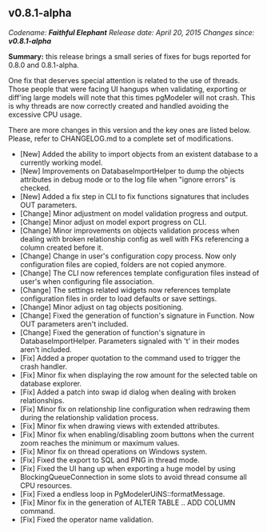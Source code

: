v0.8.1-alpha
------
<em>Codename: <strong>Faithful Elephant</strong></em>
<em>Release date: April 20, 2015</em>
<em>Changes since: <strong>v0.8.1-alpha</strong></em><br/>

<strong>Summary:</strong> this release brings a small series of fixes for bugs reported for 0.8.0 and 0.8.1-alpha.

One fix that deserves special attention is related to the use of threads. Those people that were facing UI hangups when validating, exporting or diff'ing large models will note that this times pgModeler will not crash. This is why threads are now correctly created and handled avoiding the excessive CPU usage.

There are more changes in this version and the key ones are listed below. Please, refer to CHANGELOG.md to a complete set of modifications.<br/>

* [New] Added the ability to import objects from an existent database to a currently working model.
* [New] Improvements on DatabaseImportHelper to dump the objects attributes in debug mode or to the log file when "ignore errors" is checked.
* [New] Added a fix step in CLI to fix functions signatures that includes OUT parameters.
* [Change] Minor adjustment on model validation progress and output.
* [Change] Minor adjust on model export progress on CLI.
* [Change] Minor improvements on objects validation process when dealing with broken relationship config as well with FKs referencing a column created before it.
* [Change] Change in user's configuration copy process. Now only configuration files are copied, folders are not copied anymore.
* [Change] The CLI now references template configuration files instead of user's when configuring file association.
* [Change] The settings related widgets now references template configuration files in order to load defaults or save settings.
* [Change] Minor adjust on tag objects positioning.
* [Change] Fixed the generation of function's signature in Function. Now OUT parameters aren't included.
* [Change] Fixed the generation of function's signature in DatabaseImportHelper. Parameters signaled with 't' in their modes aren't included.
* [Fix] Added a proper quotation to the command used to trigger the crash handler.
* [Fix] Minor fix when displaying the row amount for the selected table on database explorer.
* [Fix] Added a patch into swap id dialog when dealing with broken relationships.
* [Fix] Minor fix on relationship line configuration when redrawing them during the relationship validation process.
* [Fix] Minor fix when drawing views with extended attributes.
* [Fix] Minor fix when enabling/disabling zoom buttons when the current zoom reaches the minimum or maximum values.
* [Fix] Minor fix on thread operations on Windows system.
* [Fix] Fixed the export to SQL and PNG in thread mode.
* [Fix] Fixed the UI hang up when exporting a huge model by using BlockingQueueConnection in some slots to avoid thread consume all CPU resources.
* [Fix] Fixed a endless loop in PgModelerUiNS::formatMessage.
* [Fix] Minor fix in the generation of ALTER TABLE .. ADD COLUMN command.
* [Fix] Fixed the operator name validation.
